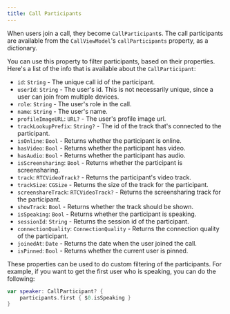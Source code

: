 ```yaml
---
title: Call Participants
---
```


When users join a call, they become `CallParticipant`s. The call participants are available from the `CallViewModel`'s `callParticipants` property, as a dictionary. 

You can use this property to filter participants, based on their properties. Here's a list of the info that is available about the `CallParticipant`:
- `id`: `String` - The unique call id of the participant.
- `userId`: `String` - The user's id. This is not necessarily unique, since a user can join from multiple devices. 
- `role`: `String` - The user's role in the call.
- `name`: `String` - The user's name.
- `profileImageURL`: `URL?` - The user's profile image url.
- `trackLookupPrefix`: `String?` - The id of the track that's connected to the participant.
- `isOnline`: `Bool` - Returns whether the participant is online.
- `hasVideo`: `Bool` - Returns whether the participant has video.
- `hasAudio`: `Bool` - Returns whether the participant has audio.
- `isScreensharing`: `Bool` - Returns whether the participant is screensharing.
- `track`: `RTCVideoTrack?` - Returns the participant's video track.
- `trackSize`: `CGSize` - Returns the size of the track for the participant.
- `screenshareTrack`: `RTCVideoTrack?` - Returns the screensharing track for the participant.
- `showTrack`: `Bool` - Returns whether the track should be shown.
- `isSpeaking`: `Bool` - Returns whether the participant is speaking.
- `sessionId`: `String` - Returns the session id of the participant.
- `connectionQuality`: `ConnectionQuality` - Returns the connection quality of the participant.
- `joinedAt`: `Date` - Returns the date when the user joined the call.
- `isPinned`: `Bool` - Returns whether the current user is pinned.

These properties can be used to do custom filtering of the participants. For example, if you want to get the first user who is speaking, you can do the following:

```swift
var speaker: CallParticipant? {
    participants.first { $0.isSpeaking }
}
```